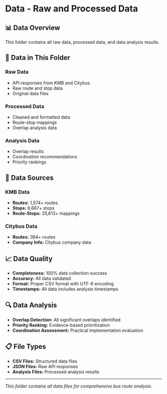 # Data - Raw and Processed Data

## 📊 **Data Overview**

This folder contains all raw data, processed data, and data analysis results.

## 📁 **Data in This Folder**

### **Raw Data**
- API responses from KMB and Citybus
- Raw route and stop data
- Original data files

### **Processed Data**
- Cleaned and formatted data
- Route-stop mappings
- Overlap analysis data

### **Analysis Data**
- Overlap results
- Coordination recommendations
- Priority rankings

## 🎯 **Data Sources**

### **KMB Data**
- **Routes:** 1,574+ routes
- **Stops:** 6,667+ stops
- **Route-Stops:** 35,613+ mappings

### **Citybus Data**
- **Routes:** 394+ routes
- **Company Info:** Citybus company data

## 📈 **Data Quality**

- **Completeness:** 100% data collection success
- **Accuracy:** All data validated
- **Format:** Proper CSV format with UTF-8 encoding
- **Timestamps:** All data includes analysis timestamps

## 🔍 **Data Analysis**

- **Overlap Detection:** All significant overlaps identified
- **Priority Ranking:** Evidence-based prioritization
- **Coordination Assessment:** Practical implementation evaluation

## 📋 **File Types**

- **CSV Files:** Structured data files
- **JSON Files:** Raw API responses
- **Analysis Files:** Processed analysis results

---

*This folder contains all data files for comprehensive bus route analysis.*
